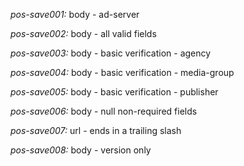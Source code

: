 *pos-save001:* body - ad-server

*pos-save002:* body - all valid fields

*pos-save003:* body - basic verification - agency

*pos-save004:* body - basic verification - media-group

*pos-save005:* body - basic verification - publisher

*pos-save006:* body - null non-required fields

*pos-save007:* url - ends in a trailing slash

*pos-save008:* body - version only
